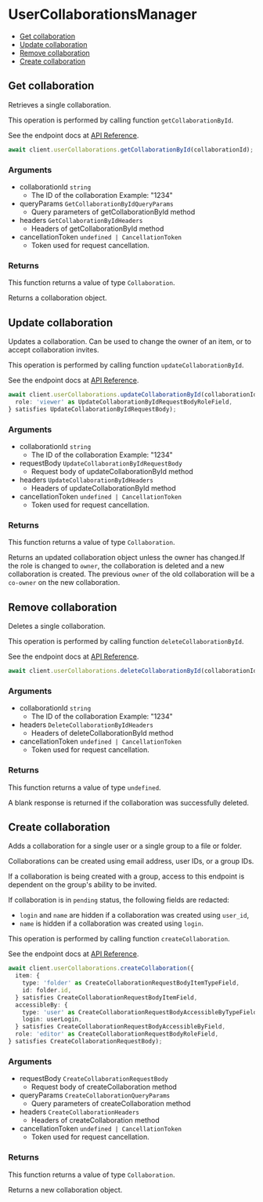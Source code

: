 # UserCollaborationsManager

- [Get collaboration](#get-collaboration)
- [Update collaboration](#update-collaboration)
- [Remove collaboration](#remove-collaboration)
- [Create collaboration](#create-collaboration)

## Get collaboration

Retrieves a single collaboration.

This operation is performed by calling function `getCollaborationById`.

See the endpoint docs at
[API Reference](https://developer.box.com/reference/get-collaborations-id/).

<!-- sample get_collaborations_id -->

```ts
await client.userCollaborations.getCollaborationById(collaborationId);
```

### Arguments

- collaborationId `string`
  - The ID of the collaboration Example: "1234"
- queryParams `GetCollaborationByIdQueryParams`
  - Query parameters of getCollaborationById method
- headers `GetCollaborationByIdHeaders`
  - Headers of getCollaborationById method
- cancellationToken `undefined | CancellationToken`
  - Token used for request cancellation.

### Returns

This function returns a value of type `Collaboration`.

Returns a collaboration object.

## Update collaboration

Updates a collaboration.
Can be used to change the owner of an item, or to
accept collaboration invites.

This operation is performed by calling function `updateCollaborationById`.

See the endpoint docs at
[API Reference](https://developer.box.com/reference/put-collaborations-id/).

<!-- sample put_collaborations_id -->

```ts
await client.userCollaborations.updateCollaborationById(collaborationId, {
  role: 'viewer' as UpdateCollaborationByIdRequestBodyRoleField,
} satisfies UpdateCollaborationByIdRequestBody);
```

### Arguments

- collaborationId `string`
  - The ID of the collaboration Example: "1234"
- requestBody `UpdateCollaborationByIdRequestBody`
  - Request body of updateCollaborationById method
- headers `UpdateCollaborationByIdHeaders`
  - Headers of updateCollaborationById method
- cancellationToken `undefined | CancellationToken`
  - Token used for request cancellation.

### Returns

This function returns a value of type `Collaboration`.

Returns an updated collaboration object unless the owner has changed.If the role is changed to `owner`, the collaboration is deleted
and a new collaboration is created. The previous `owner` of
the old collaboration will be a `co-owner` on the new collaboration.

## Remove collaboration

Deletes a single collaboration.

This operation is performed by calling function `deleteCollaborationById`.

See the endpoint docs at
[API Reference](https://developer.box.com/reference/delete-collaborations-id/).

<!-- sample delete_collaborations_id -->

```ts
await client.userCollaborations.deleteCollaborationById(collaborationId);
```

### Arguments

- collaborationId `string`
  - The ID of the collaboration Example: "1234"
- headers `DeleteCollaborationByIdHeaders`
  - Headers of deleteCollaborationById method
- cancellationToken `undefined | CancellationToken`
  - Token used for request cancellation.

### Returns

This function returns a value of type `undefined`.

A blank response is returned if the collaboration was
successfully deleted.

## Create collaboration

Adds a collaboration for a single user or a single group to a file
or folder.

Collaborations can be created using email address, user IDs, or a
group IDs.

If a collaboration is being created with a group, access to
this endpoint is dependent on the group's ability to be invited.

If collaboration is in `pending` status, the following fields
are redacted:

- `login` and `name` are hidden if a collaboration was created
  using `user_id`,
- `name` is hidden if a collaboration was created using `login`.

This operation is performed by calling function `createCollaboration`.

See the endpoint docs at
[API Reference](https://developer.box.com/reference/post-collaborations/).

<!-- sample post_collaborations -->

```ts
await client.userCollaborations.createCollaboration({
  item: {
    type: 'folder' as CreateCollaborationRequestBodyItemTypeField,
    id: folder.id,
  } satisfies CreateCollaborationRequestBodyItemField,
  accessibleBy: {
    type: 'user' as CreateCollaborationRequestBodyAccessibleByTypeField,
    login: userLogin,
  } satisfies CreateCollaborationRequestBodyAccessibleByField,
  role: 'editor' as CreateCollaborationRequestBodyRoleField,
} satisfies CreateCollaborationRequestBody);
```

### Arguments

- requestBody `CreateCollaborationRequestBody`
  - Request body of createCollaboration method
- queryParams `CreateCollaborationQueryParams`
  - Query parameters of createCollaboration method
- headers `CreateCollaborationHeaders`
  - Headers of createCollaboration method
- cancellationToken `undefined | CancellationToken`
  - Token used for request cancellation.

### Returns

This function returns a value of type `Collaboration`.

Returns a new collaboration object.
